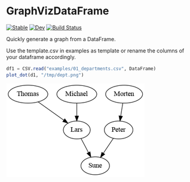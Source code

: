 # GraphVizDataFrame

[![Stable](https://img.shields.io/badge/docs-stable-blue.svg)](https://tp2750.github.io/GraphVizDataFrame.jl/stable/)
[![Dev](https://img.shields.io/badge/docs-dev-blue.svg)](https://tp2750.github.io/GraphVizDataFrame.jl/dev/)
[![Build Status](https://github.com/tp2750/GraphVizDataFrame.jl/actions/workflows/CI.yml/badge.svg?branch=main)](https://github.com/tp2750/GraphVizDataFrame.jl/actions/workflows/CI.yml?query=branch%3Amain)


Quickly generate a graph from a DataFrame.

Use the template.csv in examples as template or rename the columns of your dataframe accordingly.

``` julia
df1 = CSV.read("examples/01_departments.csv", DataFrame)
plot_dot(d1, "/tmp/dept.png")
```

![dept](docs/src/img/01_dept.png)

